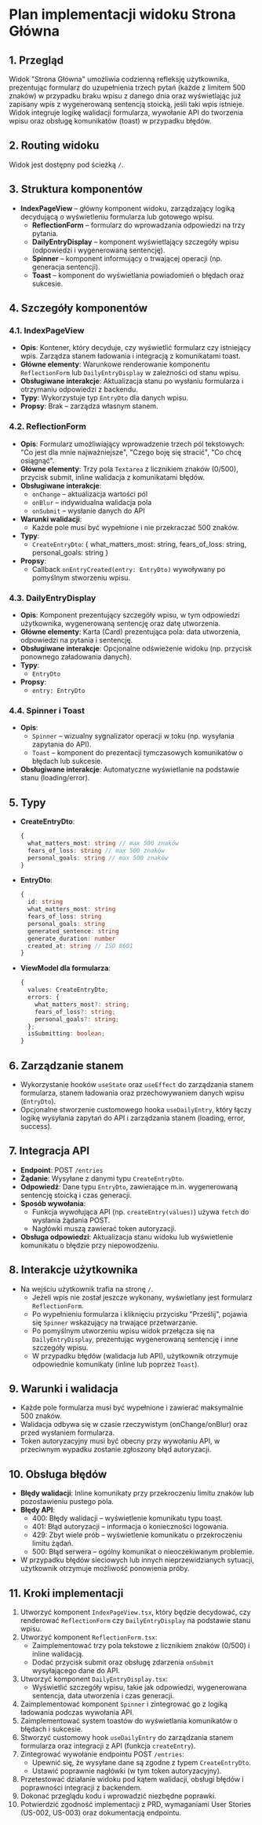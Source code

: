 # Plan implementacji widoku Strona Główna

## 1. Przegląd

Widok "Strona Główna" umożliwia codzienną refleksję użytkownika, prezentując formularz do uzupełnienia trzech pytań (każde z limitem 500 znaków) w przypadku braku wpisu z danego dnia oraz wyświetlając już zapisany wpis z wygenerowaną sentencją stoicką, jeśli taki wpis istnieje. Widok integruje logikę walidacji formularza, wywołanie API do tworzenia wpisu oraz obsługę komunikatów (toast) w przypadku błędów.

## 2. Routing widoku

Widok jest dostępny pod ścieżką `/`.

## 3. Struktura komponentów

- **IndexPageView** – główny komponent widoku, zarządzający logiką decydującą o wyświetleniu formularza lub gotowego wpisu.
  - **ReflectionForm** – formularz do wprowadzania odpowiedzi na trzy pytania.
  - **DailyEntryDisplay** – komponent wyświetlający szczegóły wpisu (odpowiedzi i wygenerowaną sentencję).
  - **Spinner** – komponent informujący o trwającej operacji (np. generacja sentencji).
  - **Toast** – komponent do wyświetlania powiadomień o błędach oraz sukcesie.

## 4. Szczegóły komponentów

### 4.1. IndexPageView

- **Opis**: Kontener, który decyduje, czy wyświetlić formularz czy istniejący wpis. Zarządza stanem ładowania i integracją z komunikatami toast.
- **Główne elementy**: Warunkowe renderowanie komponentu `ReflectionForm` lub `DailyEntryDisplay` w zależności od stanu wpisu.
- **Obsługiwane interakcje**: Aktualizacja stanu po wysłaniu formularza i otrzymaniu odpowiedzi z backendu.
- **Typy**: Wykorzystuje typ `EntryDto` dla danych wpisu.
- **Propsy**: Brak – zarządza własnym stanem.

### 4.2. ReflectionForm

- **Opis**: Formularz umożliwiający wprowadzenie trzech pól tekstowych: "Co jest dla mnie najważniejsze", "Czego boję się stracić", "Co chcę osiągnąć".
- **Główne elementy**: Trzy pola `Textarea` z licznikiem znaków (0/500), przycisk submit, inline walidacja z komunikatami błędów.
- **Obsługiwane interakcje**:
  - `onChange` – aktualizacja wartości pól
  - `onBlur` – indywidualna walidacja pola
  - `onSubmit` – wysłanie danych do API
- **Warunki walidacji**:
  - Każde pole musi być wypełnione i nie przekraczać 500 znaków.
- **Typy**:
  - `CreateEntryDto`: { what_matters_most: string, fears_of_loss: string, personal_goals: string }
- **Propsy**:
  - Callback `onEntryCreated(entry: EntryDto)` wywoływany po pomyślnym stworzeniu wpisu.

### 4.3. DailyEntryDisplay

- **Opis**: Komponent prezentujący szczegóły wpisu, w tym odpowiedzi użytkownika, wygenerowaną sentencję oraz datę utworzenia.
- **Główne elementy**: Karta (Card) prezentująca pola: data utworzenia, odpowiedzi na pytania i  sentencję.
- **Obsługiwane interakcje**: Opcjonalne odświeżenie widoku (np. przycisk ponownego załadowania danych).
- **Typy**:
  - `EntryDto`
- **Propsy**:
  - `entry: EntryDto`

### 4.4. Spinner i Toast

- **Opis**:
  - `Spinner` – wizualny sygnalizator operacji w toku (np. wysyłania zapytania do API).
  - `Toast` – komponent do prezentacji tymczasowych komunikatów o błędach lub sukcesie.
- **Obsługiwane interakcje**: Automatyczne wyświetlanie na podstawie stanu (loading/error).

## 5. Typy

- **CreateEntryDto**:

  ```typescript
  {
  	what_matters_most: string // max 500 znaków
  	fears_of_loss: string // max 500 znaków
  	personal_goals: string // max 500 znaków
  }
  ```

- **EntryDto**:

  ```typescript
  {
  	id: string
  	what_matters_most: string
  	fears_of_loss: string
  	personal_goals: string
  	generated_sentence: string
  	generate_duration: number
  	created_at: string // ISO 8601
  }
  ```

- **ViewModel dla formularza**:
  ```typescript
  {
    values: CreateEntryDto;
    errors: {
      what_matters_most?: string;
      fears_of_loss?: string;
      personal_goals?: string;
    };
    isSubmitting: boolean;
  }
  ```

## 6. Zarządzanie stanem

- Wykorzystanie hooków `useState` oraz `useEffect` do zarządzania stanem formularza, stanem ładowania oraz przechowywaniem danych wpisu (`EntryDto`).
- Opcjonalne stworzenie customowego hooka `useDailyEntry`, który łączy logikę wysyłania zapytań do API i zarządzania stanem (loading, error, success).

## 7. Integracja API

- **Endpoint**: POST `/entries`
- **Żądanie**: Wysyłane z danymi typu `CreateEntryDto`.
- **Odpowiedź**: Dane typu `EntryDto`, zawierające m.in. wygenerowaną sentencję stoicką i czas generacji.
- **Sposób wywołania**:
  - Funkcja wywołująca API (np. `createEntry(values)`) używa `fetch` do wysłania żądania POST.
  - Nagłówki muszą zawierać token autoryzacji.
- **Obsługa odpowiedzi**: Aktualizacja stanu widoku lub wyświetlenie komunikatu o błędzie przy niepowodzeniu.

## 8. Interakcje użytkownika

- Na wejściu użytkownik trafia na stronę `/`.
  - Jeżeli wpis nie został jeszcze wykonany, wyświetlany jest formularz `ReflectionForm`.
  - Po wypełnieniu formularza i kliknięciu przycisku "Prześlij", pojawia się `Spinner` wskazujący na trwające przetwarzanie.
  - Po pomyślnym utworzeniu wpisu widok przełącza się na `DailyEntryDisplay`, prezentując wygenerowaną sentencję i inne szczegóły wpisu.
  - W przypadku błędów (walidacja lub API), użytkownik otrzymuje odpowiednie komunikaty (inline lub poprzez `Toast`).

## 9. Warunki i walidacja

- Każde pole formularza musi być wypełnione i zawierać maksymalnie 500 znaków.
- Walidacja odbywa się w czasie rzeczywistym (onChange/onBlur) oraz przed wysłaniem formularza.
- Token autoryzacyjny musi być obecny przy wywołaniu API, w przeciwnym wypadku zostanie zgłoszony błąd autoryzacji.

## 10. Obsługa błędów

- **Błędy walidacji**: Inline komunikaty przy przekroczeniu limitu znaków lub pozostawieniu pustego pola.
- **Błędy API**:
  - 400: Błędy walidacji – wyświetlenie komunikatu typu toast.
  - 401: Błąd autoryzacji – informacja o konieczności logowania.
  - 429: Zbyt wiele prób – wyświetlenie komunikatu o przekroczeniu limitu żądań.
  - 500: Błąd serwera – ogólny komunikat o nieoczekiwanym problemie.
- W przypadku błędów sieciowych lub innych nieprzewidzianych sytuacji, użytkownik otrzymuje możliwość ponowienia próby.

## 11. Kroki implementacji

1. Utworzyć komponent `IndexPageView.tsx`, który będzie decydować, czy renderować `ReflectionForm` czy `DailyEntryDisplay` na podstawie stanu wpisu.
2. Utworzyć komponent `ReflectionForm.tsx`:
   - Zaimplementować trzy pola tekstowe z licznikiem znaków (0/500) i inline walidacją.
   - Dodać przycisk submit oraz obsługę zdarzenia `onSubmit` wysyłającego dane do API.
3. Utworzyć komponent `DailyEntryDisplay.tsx`:
   - Wyświetlić szczegóły wpisu, takie jak odpowiedzi, wygenerowana sentencja, data utworzenia i czas generacji.
4. Zaimplementować komponent `Spinner` i zintegrować go z logiką ładowania podczas wywołania API.
5. Zaimplementować system toastów do wyświetlania komunikatów o błędach i sukcesie.
6. Stworzyć customowy hook `useDailyEntry` do zarządzania stanem formularza oraz integracji z API (funkcja `createEntry`).
7. Zintegrować wywołanie endpointu POST `/entries`:
   - Upewnić się, że wysyłane dane są zgodne z typem `CreateEntryDto`.
   - Ustawić poprawnie nagłówki (w tym token autoryzacyjny).
8. Przetestować działanie widoku pod kątem walidacji, obsługi błędów i poprawności integracji z backendem.
9. Dokonać przeglądu kodu i wprowadzić niezbędne poprawki.
10. Potwierdzić zgodność implementacji z PRD, wymaganiami User Stories (US-002, US-003) oraz dokumentacją endpointu.
